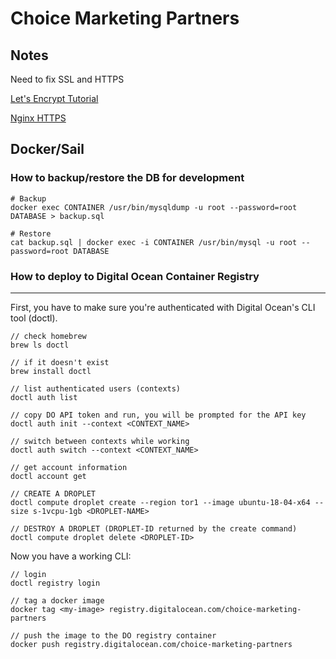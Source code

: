 # Choice Marketing Partners

## Notes

Need to fix SSL and HTTPS

[Let's Encrypt Tutorial](https://pentacent.medium.com/nginx-and-lets-encrypt-with-docker-in-less-than-5-minutes-b4b8a60d3a71)

[Nginx HTTPS](http://nginx.org/en/docs/http/configuring_https_servers.html)

## Docker/Sail

### How to backup/restore the DB for development 

```
# Backup
docker exec CONTAINER /usr/bin/mysqldump -u root --password=root DATABASE > backup.sql

# Restore
cat backup.sql | docker exec -i CONTAINER /usr/bin/mysql -u root --password=root DATABASE
```

### How to deploy to Digital Ocean Container Registry 

---

First, you have to make sure you're authenticated with Digital Ocean's CLI tool (doctl).

```
// check homebrew
brew ls doctl 

// if it doesn't exist 
brew install doctl 

// list authenticated users (contexts)
doctl auth list 

// copy DO API token and run, you will be prompted for the API key
doctl auth init --context <CONTEXT_NAME>

// switch between contexts while working
doctl auth switch --context <CONTEXT_NAME>

// get account information 
doctl account get

// CREATE A DROPLET 
doctl compute droplet create --region tor1 --image ubuntu-18-04-x64 --size s-1vcpu-1gb <DROPLET-NAME>

// DESTROY A DROPLET (DROPLET-ID returned by the create command)
doctl compute droplet delete <DROPLET-ID>
```

Now you have a working CLI: 

```
// login
doctl registry login

// tag a docker image 
docker tag <my-image> registry.digitalocean.com/choice-marketing-partners

// push the image to the DO registry container
docker push registry.digitalocean.com/choice-marketing-partners
```
